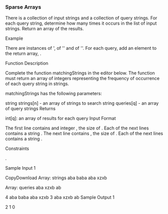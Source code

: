 ### Sparse Arrays

There is a collection of input strings and a collection of query strings. For each query string, determine how many times it occurs in the list of input strings. Return an array of the results.

Example

There are instances of ', of '' and of ''. For each query, add an element to the return array, .

Function Description

Complete the function matchingStrings in the editor below. The function must return an array of integers representing the frequency of occurrence of each query string in strings.

matchingStrings has the following parameters:

string strings[n] - an array of strings to search
string queries[q] - an array of query strings
Returns

int[q]: an array of results for each query
Input Format

The first line contains and integer , the size of .
Each of the next lines contains a string .
The next line contains , the size of .
Each of the next lines contains a string .

Constraints

.

Sample Input 1

CopyDownload
Array: strings
aba
baba
aba
xzxb

Array: queries
aba
xzxb
ab

4
aba
baba
aba
xzxb
3
aba
xzxb
ab
Sample Output 1

2
1
0
